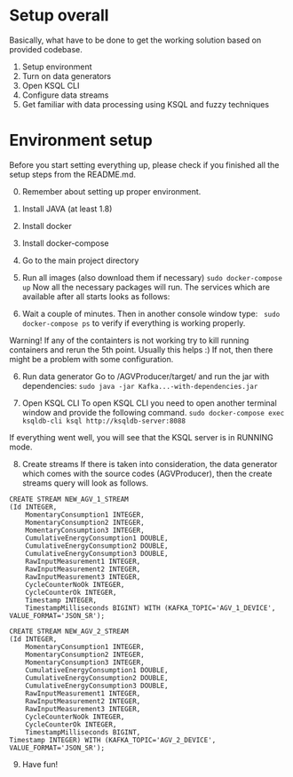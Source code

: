 # Setup overall
Basically, what have to be done to get the working solution based on provided codebase.
1. Setup environment
2. Turn on data generators
3. Open KSQL CLI
4. Configure data streams
5. Get familiar with data processing using KSQL and fuzzy techniques

# Environment setup
Before you start setting everything up, please check if you finished all the setup steps from the README.md.

0. Remember about setting up proper environment.
1. Install JAVA (at least 1.8)
2. Install docker
3. Install docker-compose
4. Go to the main project directory
5. Run all images (also download them if necessary)
    ``` sudo docker-compose up ```
Now all the necessary packages will run. The services which are available after all starts looks as follows:

6. Wait a couple of minutes. Then in another console window type:
    ``` sudo docker-compose ps```
to verify if everything is working properly.

Warning! If any of the containters is not working try to kill running containers and rerun the 5th point.
Usually this helps :) If not, then there might be a problem with some configuration.

6. Run data generator
Go to /AGVProducer/target/ and run the jar with dependencies:
    ``` sudo java -jar Kafka...-with-dependencies.jar ```

7. Open KSQL CLI
To open KSQL CLI you need to open another terminal window and provide the following command.
    ``` sudo docker-compose exec ksqldb-cli ksql http://ksqldb-server:8088 ```

If everything went well, you will see that the KSQL server is in RUNNING mode.

8. Create streams
If there is taken into consideration, the data generator which comes with the source codes (AGVProducer),
then the create streams query will look as follows.

```
CREATE STREAM NEW_AGV_1_STREAM 
(Id INTEGER,
    MomentaryConsumption1 INTEGER,
    MomentaryConsumption2 INTEGER,
    MomentaryConsumption3 INTEGER,
    CumulativeEnergyConsumption1 DOUBLE,
    CumulativeEnergyConsumption2 DOUBLE,
    CumulativeEnergyConsumption3 DOUBLE,
    RawInputMeasurement1 INTEGER,
    RawInputMeasurement2 INTEGER,
    RawInputMeasurement3 INTEGER,
    CycleCounterNoOk INTEGER,
    CycleCounterOk INTEGER,
    Timestamp INTEGER,
    TimestampMilliseconds BIGINT) WITH (KAFKA_TOPIC='AGV_1_DEVICE', VALUE_FORMAT='JSON_SR');

CREATE STREAM NEW_AGV_2_STREAM 
(Id INTEGER,
    MomentaryConsumption1 INTEGER,
    MomentaryConsumption2 INTEGER,
    MomentaryConsumption3 INTEGER,
    CumulativeEnergyConsumption1 DOUBLE,
    CumulativeEnergyConsumption2 DOUBLE,
    CumulativeEnergyConsumption3 DOUBLE,
    RawInputMeasurement1 INTEGER,
    RawInputMeasurement2 INTEGER,
    RawInputMeasurement3 INTEGER,
    CycleCounterNoOk INTEGER,
    CycleCounterOk INTEGER,
    TimestampMilliseconds BIGINT,
Timestamp INTEGER) WITH (KAFKA_TOPIC='AGV_2_DEVICE', VALUE_FORMAT='JSON_SR');

```

9. Have fun!
